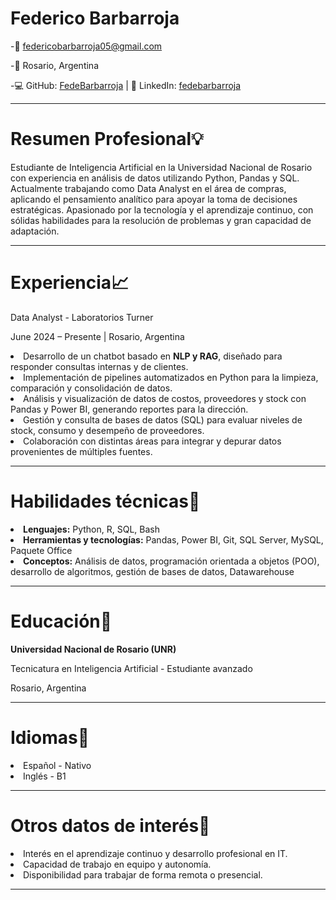 
<h1>Federico Barbarroja</h1>

-📧 federicobarbarroja05@gmail.com 

-📍 Rosario, Argentina

-💻 GitHub: <a href="https://github.com/FedeBarbarroja">FedeBarbarroja<a> | 🔗 LinkedIn: <a href="https://www.linkedin.com/in/fedebarbarroja/">fedebarbarroja<a>
<Br>

<hr>

<h1>Resumen Profesional💡</h1>

Estudiante de Inteligencia Artificial en la Universidad Nacional de Rosario con experiencia en análisis de datos utilizando Python, Pandas y SQL. Actualmente trabajando como Data Analyst en el área de compras, aplicando el pensamiento analítico para apoyar la toma de decisiones estratégicas. Apasionado por la tecnología y el aprendizaje continuo, con sólidas habilidades para la resolución de problemas y gran capacidad de adaptación.
<hr>

<h1>Experiencia📈</h1>
Data Analyst - Laboratorios Turner

June 2024 – Presente | Rosario, Argentina
<li>Desarrollo de un chatbot basado en <b>NLP y RAG</b>, diseñado para responder consultas internas y de clientes.</li>
<li>Implementación de pipelines automatizados en Python para la limpieza, comparación y consolidación de datos.</li>
<li>Análisis y visualización de datos de costos, proveedores y stock con Pandas y Power BI, generando reportes para la dirección.</li>
<li>Gestión y consulta de bases de datos (SQL) para evaluar niveles de stock, consumo y desempeño de proveedores.</li>
<li>Colaboración con distintas áreas para integrar y depurar datos provenientes de múltiples fuentes.</li>

<hr>

<h1>Habilidades técnicas🧠</h1>
<li><b>Lenguajes:</b> Python, R, SQL, Bash</li>
<li><b>Herramientas y tecnologías:</b> Pandas, Power BI, Git, SQL Server, MySQL,
Paquete Office</li>
<li><b>Conceptos:</b> Análisis de datos, programación orientada a objetos (POO), desarrollo
de algoritmos, gestión de bases de datos, Datawarehouse</li>

<hr>

<h1>Educación🏫</h1>

<b>Universidad Nacional de Rosario (UNR)</b>

Tecnicatura en Inteligencia Artificial - Estudiante avanzado

Rosario, Argentina

<hr>

<h1>Idiomas💬</h1>

<li>Español - Nativo</li>
<li>Inglés - B1</li>

<hr>

<h1>Otros datos de interés🌱</h1>

<li>Interés en el aprendizaje continuo y desarrollo profesional en IT.</li>
<li>Capacidad de trabajo en equipo y autonomía.</li>
<li>Disponibilidad para trabajar de forma remota o presencial.</li>

<hr>
